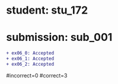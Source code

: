# student: stu_172
# submission: sub_001

```diff
+ ex06_0: Accepted
+ ex06_1: Accepted
+ ex06_2: Accepted
```
#incorrect=0
#correct=3

